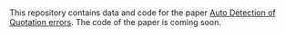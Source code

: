# 

This repository contains data and code for the paper [Auto Detection of Quotation errors](这里写论文链接). The code of the paper is coming soon.